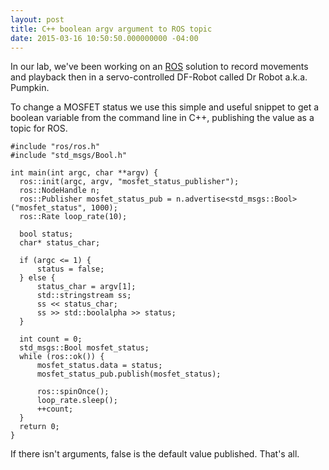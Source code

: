 ```yaml
---
layout: post
title: C++ boolean argv argument to ROS topic
date: 2015-03-16 10:50:50.000000000 -04:00
---
```

In our lab, we've been working on an [ROS](http://www.ros.org/) solution to record movements and playback then in a servo-controlled DF-Robot called Dr Robot a.k.a. Pumpkin.

To change a MOSFET status we use this simple and useful snippet to get a boolean variable from the command line in C++, publishing the value as a topic for ROS.

	#include "ros/ros.h"
	#include "std_msgs/Bool.h"

	int main(int argc, char **argv) {
      ros::init(argc, argv, "mosfet_status_publisher");
      ros::NodeHandle n;
      ros::Publisher mosfet_status_pub = n.advertise<std_msgs::Bool>("mosfet_status", 1000);
      ros::Rate loop_rate(10);

      bool status;
      char* status_char;

      if (argc <= 1) {
          status = false;
      } else {
          status_char = argv[1];
          std::stringstream ss;
          ss << status_char;
          ss >> std::boolalpha >> status;
      }

      int count = 0;
      std_msgs::Bool mosfet_status;
      while (ros::ok()) {
          mosfet_status.data = status;
          mosfet_status_pub.publish(mosfet_status);

          ros::spinOnce();
          loop_rate.sleep();
          ++count;
      }
      return 0;
	}


If there isn't arguments, false is the default value published.
That's all.
